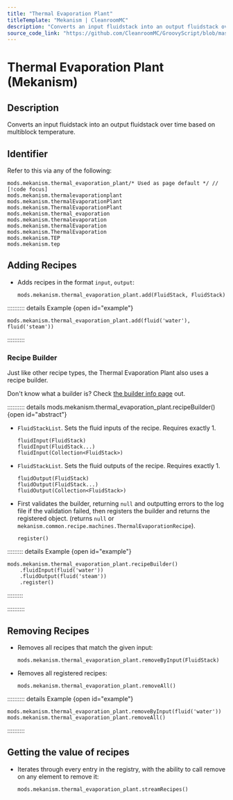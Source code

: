 ```yaml
---
title: "Thermal Evaporation Plant"
titleTemplate: "Mekanism | CleanroomMC"
description: "Converts an input fluidstack into an output fluidstack over time based on multiblock temperature."
source_code_link: "https://github.com/CleanroomMC/GroovyScript/blob/master/src/main/java/com/cleanroommc/groovyscript/compat/mods/mekanism/ThermalEvaporationPlant.java"
---
```


# Thermal Evaporation Plant (Mekanism)

## Description

Converts an input fluidstack into an output fluidstack over time based on multiblock temperature.

## Identifier

Refer to this via any of the following:

```groovy:no-line-numbers {1}
mods.mekanism.thermal_evaporation_plant/* Used as page default */ // [!code focus]
mods.mekanism.thermalevaporationplant
mods.mekanism.thermalEvaporationPlant
mods.mekanism.ThermalEvaporationPlant
mods.mekanism.thermal_evaporation
mods.mekanism.thermalevaporation
mods.mekanism.thermalEvaporation
mods.mekanism.ThermalEvaporation
mods.mekanism.TEP
mods.mekanism.tep
```


## Adding Recipes

- Adds recipes in the format `input`, `output`:

    ```groovy:no-line-numbers
    mods.mekanism.thermal_evaporation_plant.add(FluidStack, FluidStack)
    ```

:::::::::: details Example {open id="example"}
```groovy:no-line-numbers
mods.mekanism.thermal_evaporation_plant.add(fluid('water'), fluid('steam'))
```

::::::::::

### Recipe Builder

Just like other recipe types, the Thermal Evaporation Plant also uses a recipe builder.

Don't know what a builder is? Check [the builder info page](../../../groovy/builder.md) out.

:::::::::: details mods.mekanism.thermal_evaporation_plant.recipeBuilder() {open id="abstract"}
- `FluidStackList`. Sets the fluid inputs of the recipe. Requires exactly 1.

    ```groovy:no-line-numbers
    fluidInput(FluidStack)
    fluidInput(FluidStack...)
    fluidInput(Collection<FluidStack>)
    ```

- `FluidStackList`. Sets the fluid outputs of the recipe. Requires exactly 1.

    ```groovy:no-line-numbers
    fluidOutput(FluidStack)
    fluidOutput(FluidStack...)
    fluidOutput(Collection<FluidStack>)
    ```

- First validates the builder, returning `null` and outputting errors to the log file if the validation failed, then registers the builder and returns the registered object. (returns `null` or `mekanism.common.recipe.machines.ThermalEvaporationRecipe`).

    ```groovy:no-line-numbers
    register()
    ```

::::::::: details Example {open id="example"}
```groovy:no-line-numbers
mods.mekanism.thermal_evaporation_plant.recipeBuilder()
    .fluidInput(fluid('water'))
    .fluidOutput(fluid('steam'))
    .register()
```

:::::::::

::::::::::

## Removing Recipes

- Removes all recipes that match the given input:

    ```groovy:no-line-numbers
    mods.mekanism.thermal_evaporation_plant.removeByInput(FluidStack)
    ```

- Removes all registered recipes:

    ```groovy:no-line-numbers
    mods.mekanism.thermal_evaporation_plant.removeAll()
    ```

:::::::::: details Example {open id="example"}
```groovy:no-line-numbers
mods.mekanism.thermal_evaporation_plant.removeByInput(fluid('water'))
mods.mekanism.thermal_evaporation_plant.removeAll()
```

::::::::::

## Getting the value of recipes

- Iterates through every entry in the registry, with the ability to call remove on any element to remove it:

    ```groovy:no-line-numbers
    mods.mekanism.thermal_evaporation_plant.streamRecipes()
    ```
